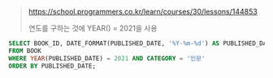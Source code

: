 > https://school.programmers.co.kr/learn/courses/30/lessons/144853
>
> 연도를 구하는 것에 YEAR() = 2021을 사용
```sql
SELECT BOOK_ID, DATE_FORMAT(PUBLISHED_DATE, '%Y-%m-%d') AS PUBLISHED_DATE
FROM BOOK
WHERE YEAR(PUBLISHED_DATE) = 2021 AND CATEGORY = '인문'
ORDER BY PUBLISHED_DATE;
```
